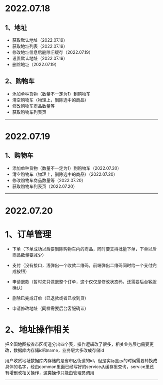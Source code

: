 # 2022.07.18

## 1、地址

+ 获取默认地址（2022.07.19）
+ 获取地址列表（2022.07.19）
+ 修改地址信息后删除旧缓存（2022.07.19）
+ 设置默认地址（2022.07.19）
+ 删除地址（2022.07.19）

## 2、购物车

+ 添加单种货物（数量不一定为1）到购物车
+ 清空购物车（物理上，删除选中的商品）
+ 修改购物车商品数量等
+ 获取购物车列表页

--- 

# 2022.07.19

## 1、购物车

- 添加单种货物（数量不一定为1）到购物车（2022.07.20）
- 清空购物车（物理上，删除选中的商品）（2022.07.20）
- 修改购物车商品数量等（2022.07.20）
- 获取购物车列表页（2022.07.20）

--- 

# 2022.07.20

# 1、订单管理

+ 下单（下单成功以后要删除购物车内的商品，同时要支持批量下单，下单以后商品数量要减少）

+ 支付（没有接口，浅弹出一个收款二维码，前端弹出二维码同时给一个支付完成按钮）

+ 申请退款（暂时先只做退整个订单，这个仅仅是修改状态码，还需要后台客服确认）

+ 删除已完成订单（已退款或者已收到货）

+ 申请修改地址（同样需要后台客服确认）

# 2、地址操作相关

把全国地图按省市区街道分出四个表，操作逻辑改了很多，相关业务层也需要更改，数据库内存储id和name，业务层大多改成存储id

用户收货地址数据库内存储的是省市区街道的id，但是实际显示的时候需要转换成具体的名字，经由common里面已经写好的service从缓存里查询，service里还有增删改相关操作，这类操作只能由管理员调用

--- 